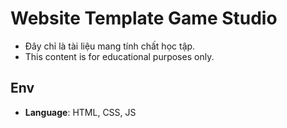 # Website Template Game Studio

   - Đây chỉ là tài liệu mang tính chất học tập.
   - This content is for educational purposes only.

## Env

- **Language**: HTML, CSS, JS
